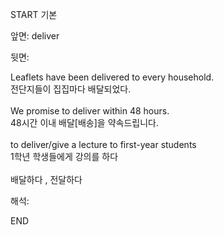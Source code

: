 START
기본

앞면:
deliver


뒷면:
<div>Leaflets have been delivered to every household. </div><div>전단지들이 집집마다 배달되었다.</div><div><br></div><div><div>We promise to deliver within 48 hours. </div><div><div>48시간 이내 배달[배송]을 약속드립니다.</div></div></div><div><br></div><div><div>to deliver/give a lecture to first-year students </div><div><div>1학년 학생들에게 강의를 하다</div></div></div><div><br></div><div>배달하다 , 전달하다</div>


해석:

END